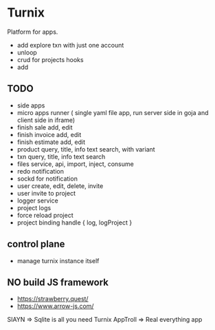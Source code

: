 # Turnix

Platform for apps.


- add explore txn with just one account
- unloop
- crud for projects hooks
- add 

## TODO

- side apps
- micro apps runner ( single yaml file app, run server side in goja and client side in iframe)
- finish sale add, edit
- finish invoice add, edit
- finish estimate add, edit
- product query, title, info  text search, with variant
- txn query, title, info  text search
- files service, api, import, inject, consume
- redo notification
- sockd for notification
- user create, edit, delete, invite
- user invite to project
- logger service
- project logs
- force reload project
- project binding handle { log, logProject }

## control plane

- manage turnix instance itself


## NO build JS framework

- https://strawberry.quest/
- https://www.arrow-js.com/


SIAYN => Sqlite is all you need
Turnix
AppTroll => Real everything app